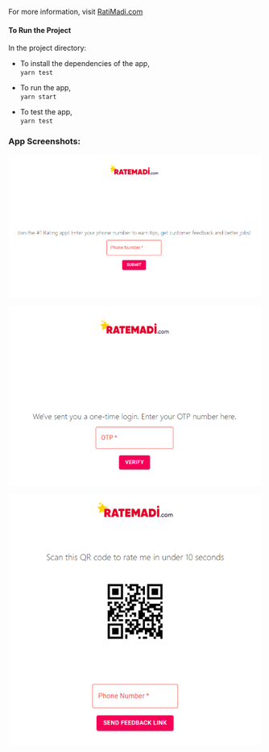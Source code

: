 For more information, visit  [RatiMadi.com](https://www.ratemadi.com)

#### To Run the Project

In the project directory:

- To install the dependencies of the app,<br>
 `yarn test`

- To run the app,<br>
 `yarn start`

- To test the app,<br>
 `yarn test`

### App Screenshots:

![Phone Input Screen](/assets/S1.png)

![OTP Input Screen](/assets/S2.png)

![Rating Screen](/assets/S3.png)
